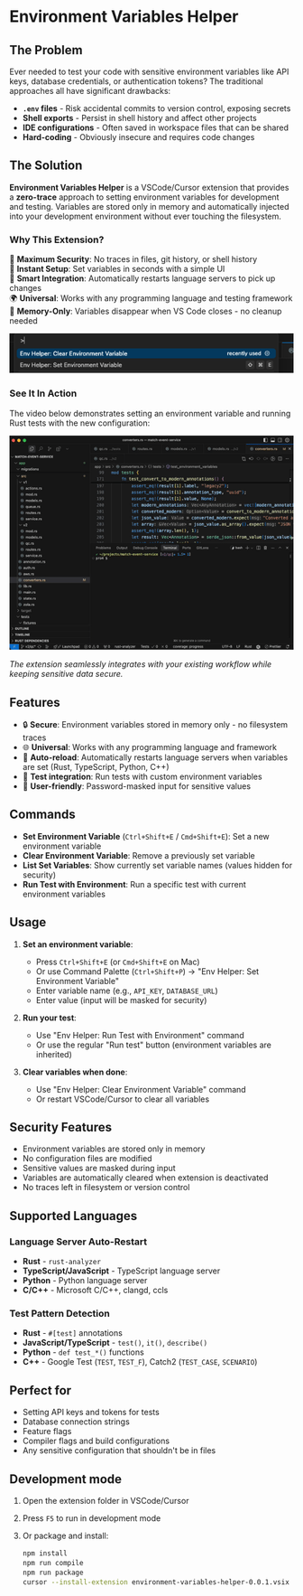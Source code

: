 # Environment Variables Helper

## The Problem

Ever needed to test your code with sensitive environment variables like API keys, database credentials, or authentication tokens? The traditional approaches all have significant drawbacks:

- **`.env` files** - Risk accidental commits to version control, exposing secrets
- **Shell exports** - Persist in shell history and affect other projects
- **IDE configurations** - Often saved in workspace files that can be shared
- **Hard-coding** - Obviously insecure and requires code changes

## The Solution

**Environment Variables Helper** is a VSCode/Cursor extension that provides a **zero-trace** approach to setting environment variables for development and testing. Variables are stored only in memory and automatically injected into your development environment without ever touching the filesystem.

### Why This Extension?

🔐 **Maximum Security**: No traces in files, git history, or shell history  
🚀 **Instant Setup**: Set variables in seconds with a simple UI  
🔄 **Smart Integration**: Automatically restarts language servers to pick up changes  
🌍 **Universal**: Works with any programming language and testing framework  
💾 **Memory-Only**: Variables disappear when VS Code closes - no cleanup needed

![Screenshot](images/image.png)

### See It In Action

The video below demonstrates setting an environment variable and running Rust tests with the new configuration:

![Workflow](images/demo-hq.gif)

*The extension seamlessly integrates with your existing workflow while keeping sensitive data secure.*

## Features

- 🔒 **Secure**: Environment variables stored in memory only - no filesystem traces
- 🌐 **Universal**: Works with any programming language and framework
- 🔄 **Auto-reload**: Automatically restarts language servers when variables are set (Rust, TypeScript, Python, C++)
- 🧪 **Test integration**: Run tests with custom environment variables
- 🎨 **User-friendly**: Password-masked input for sensitive values

## Commands

- **Set Environment Variable** (`Ctrl+Shift+E` / `Cmd+Shift+E`): Set a new environment variable
- **Clear Environment Variable**: Remove a previously set variable
- **List Set Variables**: Show currently set variable names (values hidden for security)
- **Run Test with Environment**: Run a specific test with current environment variables

## Usage

1. **Set an environment variable**:
   - Press `Ctrl+Shift+E` (or `Cmd+Shift+E` on Mac)
   - Or use Command Palette (`Ctrl+Shift+P`) → "Env Helper: Set Environment Variable"
   - Enter variable name (e.g., `API_KEY`, `DATABASE_URL`)
   - Enter value (input will be masked for security)

2. **Run your test**:
   - Use "Env Helper: Run Test with Environment" command
   - Or use the regular "Run test" button (environment variables are inherited)

3. **Clear variables when done**:
   - Use "Env Helper: Clear Environment Variable" command
   - Or restart VSCode/Cursor to clear all variables

## Security Features

- Environment variables are stored only in memory
- No configuration files are modified
- Sensitive values are masked during input
- Variables are automatically cleared when extension is deactivated
- No traces left in filesystem or version control

## Supported Languages

### Language Server Auto-Restart

- **Rust** - `rust-analyzer`
- **TypeScript/JavaScript** - TypeScript language server
- **Python** - Python language server
- **C/C++** - Microsoft C/C++, clangd, ccls

### Test Pattern Detection

- **Rust** - `#[test]` annotations
- **JavaScript/TypeScript** - `test()`, `it()`, `describe()`
- **Python** - `def test_*()` functions
- **C++** - Google Test (`TEST`, `TEST_F`), Catch2 (`TEST_CASE`, `SCENARIO`)

## Perfect for

- Setting API keys and tokens for tests
- Database connection strings
- Feature flags
- Compiler flags and build configurations
- Any sensitive configuration that shouldn't be in files

## Development mode

1. Open the extension folder in VSCode/Cursor
2. Press `F5` to run in development mode
3. Or package and install:

   ```bash
   npm install
   npm run compile
   npm run package
   cursor --install-extension environment-variables-helper-0.0.1.vsix
   ```